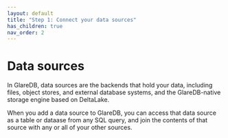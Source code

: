 ```yaml
---
layout: default
title: "Step 1: Connect your data sources"
has_children: true
nav_order: 2
---
```


# Data sources

In GlareDB, data sources are the backends that hold your data,
including files, object stores, and external database systems, and
the GlareDB-native storage engine based on DeltaLake.

When you add a data source to GlareDB, you can access that data source
as a table or dataase from any SQL query, and join the contents of
that source with any or all of your other sources.
